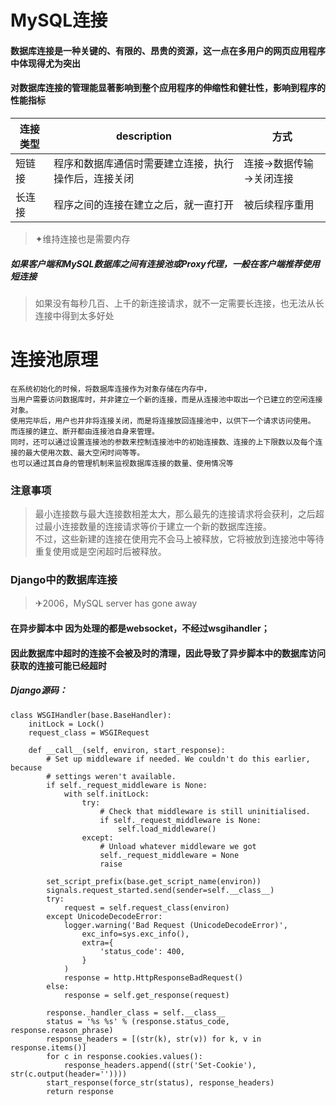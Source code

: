 # MySQL连接
#### 数据库连接是一种关键的、有限的、昂贵的资源，这一点在多用户的网页应用程序中体现得尤为突出
#### 对数据库连接的管理能显著影响到整个应用程序的伸缩性和健壮性，影响到程序的性能指标
连接类型|description|方式
---|---|---
短链接|程序和数据库通信时需要建立连接，执行操作后，连接关闭|连接→数据传输→关闭连接
长连接|程序之间的连接在建立之后，就一直打开|被后续程序重用
> ✦维持连接也是需要内存

##### 如果客户端和MySQL数据库之间有连接池或Proxy代理，一般在客户端推荐使用短连接
> 如果没有每秒几百、上千的新连接请求，就不一定需要长连接，也无法从长连接中得到太多好处

# 连接池原理
```
在系统初始化的时候，将数据库连接作为对象存储在内存中，
当用户需要访问数据库时，并非建立一个新的连接，而是从连接池中取出一个已建立的空闲连接对象。
使用完毕后，用户也并非将连接关闭，而是将连接放回连接池中，以供下一个请求访问使用。
而连接的建立、断开都由连接池自身来管理。
同时，还可以通过设置连接池的参数来控制连接池中的初始连接数、连接的上下限数以及每个连接的最大使用次数、最大空闲时间等等。
也可以通过其自身的管理机制来监视数据库连接的数量、使用情况等
```
### 注意事项
> 最小连接数与最大连接数相差太大，那么最先的连接请求将会获利，之后超过最小连接数量的连接请求等价于建立一个新的数据库连接。   
> 不过，这些新建的连接在使用完不会马上被释放，它将被放到连接池中等待重复使用或是空闲超时后被释放。   

### Django中的数据库连接
> ✈2006，MySQL server has gone away

#### 在异步脚本中 因为处理的都是websocket，不经过wsgihandler；
#### 因此数据库中超时的连接不会被及时的清理，因此导致了异步脚本中的数据库访问获取的连接可能已经超时
##### Django源码：
```
class WSGIHandler(base.BaseHandler):
    initLock = Lock()
    request_class = WSGIRequest

    def __call__(self, environ, start_response):
        # Set up middleware if needed. We couldn't do this earlier, because
        # settings weren't available.
        if self._request_middleware is None:
            with self.initLock:
                try:
                    # Check that middleware is still uninitialised.
                    if self._request_middleware is None:
                        self.load_middleware()
                except:
                    # Unload whatever middleware we got
                    self._request_middleware = None
                    raise

        set_script_prefix(base.get_script_name(environ))
        signals.request_started.send(sender=self.__class__)
        try:
            request = self.request_class(environ)
        except UnicodeDecodeError:
            logger.warning('Bad Request (UnicodeDecodeError)',
                exc_info=sys.exc_info(),
                extra={
                    'status_code': 400,
                }
            )
            response = http.HttpResponseBadRequest()
        else:
            response = self.get_response(request)

        response._handler_class = self.__class__
        status = '%s %s' % (response.status_code, response.reason_phrase)
        response_headers = [(str(k), str(v)) for k, v in response.items()]
        for c in response.cookies.values():
            response_headers.append((str('Set-Cookie'), str(c.output(header=''))))
        start_response(force_str(status), response_headers)
        return response
```
